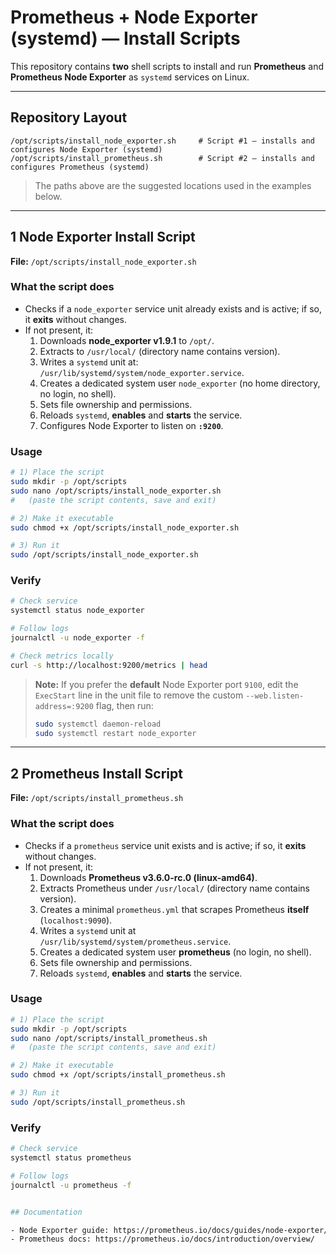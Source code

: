 # Prometheus + Node Exporter (systemd) — Install Scripts

This repository contains **two** shell scripts to install and run **Prometheus** and **Prometheus Node Exporter** as `systemd` services on Linux.

---

## Repository Layout

```
/opt/scripts/install_node_exporter.sh     # Script #1 — installs and configures Node Exporter (systemd)
/opt/scripts/install_prometheus.sh        # Script #2 — installs and configures Prometheus (systemd)
```

> The paths above are the suggested locations used in the examples below.

---

## 1 Node Exporter Install Script

**File:** `/opt/scripts/install_node_exporter.sh`

### What the script does
- Checks if a `node_exporter` service unit already exists and is active; if so, it **exits** without changes.
- If not present, it:
  1. Downloads **node_exporter v1.9.1** to `/opt/`.
  2. Extracts to `/usr/local/` (directory name contains version).
  3. Writes a `systemd` unit at: `/usr/lib/systemd/system/node_exporter.service`.
  4. Creates a dedicated system user `node_exporter` (no home directory, no login, no shell).
  5. Sets file ownership and permissions.
  6. Reloads `systemd`, **enables** and **starts** the service.
  7. Configures Node Exporter to listen on **`:9200`**.

### Usage
```bash
# 1) Place the script
sudo mkdir -p /opt/scripts
sudo nano /opt/scripts/install_node_exporter.sh
#   (paste the script contents, save and exit)

# 2) Make it executable
sudo chmod +x /opt/scripts/install_node_exporter.sh

# 3) Run it
sudo /opt/scripts/install_node_exporter.sh
```

### Verify
```bash
# Check service
systemctl status node_exporter

# Follow logs
journalctl -u node_exporter -f

# Check metrics locally
curl -s http://localhost:9200/metrics | head
```

> **Note:** If you prefer the **default** Node Exporter port `9100`, edit the `ExecStart` line in the unit file to remove the custom `--web.listen-address=:9200` flag, then run:
> ```bash
> sudo systemctl daemon-reload
> sudo systemctl restart node_exporter
> ```

---

## 2 Prometheus Install Script

**File:** `/opt/scripts/install_prometheus.sh`

### What the script does
- Checks if a `prometheus` service unit exists and is active; if so, it **exits** without changes.
- If not present, it:
  1. Downloads **Prometheus v3.6.0-rc.0 (linux-amd64)**.
  2. Extracts Prometheus under `/usr/local/` (directory name contains version).
  3. Creates a minimal `prometheus.yml` that scrapes Prometheus **itself** (`localhost:9090`).
  4. Writes a `systemd` unit at `/usr/lib/systemd/system/prometheus.service`.
  5. Creates a dedicated system user **prometheus** (no login, no shell).
  6. Sets file ownership and permissions.
  7. Reloads `systemd`, **enables** and **starts** the service.

### Usage
```bash
# 1) Place the script
sudo mkdir -p /opt/scripts
sudo nano /opt/scripts/install_prometheus.sh
#   (paste the script contents, save and exit)

# 2) Make it executable
sudo chmod +x /opt/scripts/install_prometheus.sh

# 3) Run it
sudo /opt/scripts/install_prometheus.sh
```

### Verify
```bash
# Check service
systemctl status prometheus

# Follow logs
journalctl -u prometheus -f


## Documentation

- Node Exporter guide: https://prometheus.io/docs/guides/node-exporter/
- Prometheus docs: https://prometheus.io/docs/introduction/overview/
